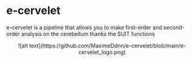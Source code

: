 # e-cervelet
e-cervelet is a pipeline that allows you to make first-order and second-order analysis on the cerebellum thanks the SUIT functions

<div align="center">
![alt text](https://github.com/MaximeDdnn/e-cervelet/blob/main/e-cervelet_logo.png)
</div>


